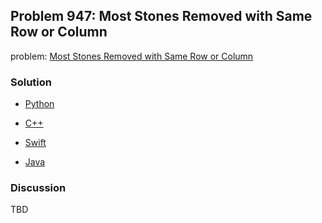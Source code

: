## Problem 947: Most Stones Removed with Same Row or Column

problem: [Most Stones Removed with Same Row or Column](https://leetcode.com/problems/most-stones-removed-with-same-row-or-column/)

### Solution

- [Python](../python/problem947.py)

- [C++](../cpp/problem947.cpp)

- [Swift](../swift/problem947.swift)

- [Java](../java/problem947.java)

### Discussion

TBD

